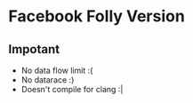 # Facebook Folly Version

## Impotant
- No data flow limit :(
- No datarace :)
- Doesn't compile for clang :|